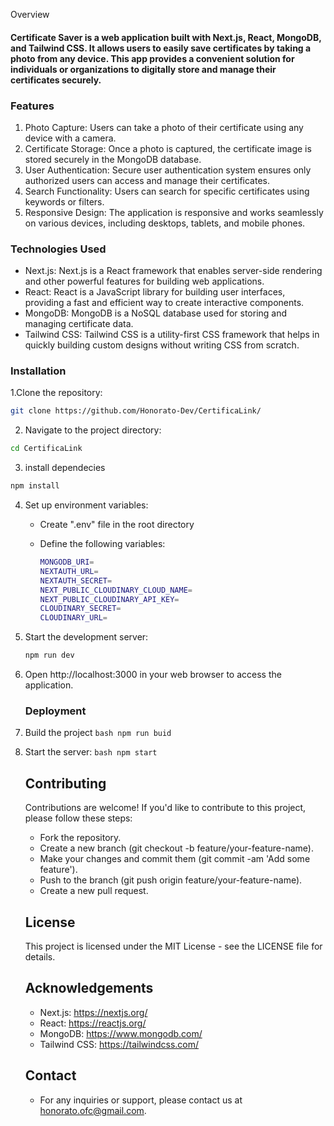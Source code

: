 Overview

#### Certificate Saver is a web application built with Next.js, React, MongoDB, and Tailwind CSS. It allows users to easily save certificates by taking a photo from any device. This app provides a convenient solution for individuals or organizations to digitally store and manage their certificates securely.

### Features
1. Photo Capture: Users can take a photo of their certificate using any device with a camera.
2. Certificate Storage: Once a photo is captured, the certificate image is stored securely in the MongoDB database.
3. User Authentication: Secure user authentication system ensures only authorized users can access and manage their certificates.
4. Search Functionality: Users can search for specific certificates using keywords or filters.
5. Responsive Design: The application is responsive and works seamlessly on various devices, including desktops, tablets, and mobile phones.
    

### Technologies Used

   - Next.js: Next.js is a React framework that enables server-side rendering and other powerful features for building web applications.
   - React: React is a JavaScript library for building user interfaces, providing a fast and efficient way to create interactive components.
   - MongoDB: MongoDB is a NoSQL database used for storing and managing certificate data.
   - Tailwind CSS: Tailwind CSS is a utility-first CSS framework that helps in quickly building custom designs without writing CSS from scratch.
### Installation

1.Clone the repository:
```bash
git clone https://github.com/Honorato-Dev/CertificaLink/
```
2. Navigate to the project directory:
```bash
cd CertificaLink
```
3. install dependecies
```bash
npm install
```

4. Set up environment variables:
   - Create ".env" file in the root directory
   - Define the following variables:

      ```bash
      MONGODB_URI=
      NEXTAUTH_URL=
      NEXTAUTH_SECRET=
      NEXT_PUBLIC_CLOUDINARY_CLOUD_NAME=
      NEXT_PUBLIC_CLOUDINARY_API_KEY=
      CLOUDINARY_SECRET=
      CLOUDINARY_URL=
      ```
 5. Start the development server:
    ```bash
    npm run dev
    ```
 6. Open http://localhost:3000 in your web browser to access the application.
   
    ### Deployment
1. Build the project
       ```bash
        npm run buid
       ```
2. Start the server:
       ```bash
       npm start
       ```

   ## Contributing
  
   Contributions are welcome! If you'd like to contribute to this project, please follow these steps:

    - Fork the repository.
    - Create a new branch (git checkout -b feature/your-feature-name).
    - Make your changes and commit them (git commit -am 'Add some feature').
    - Push to the branch (git push origin feature/your-feature-name).
    - Create a new pull request.

    ## License
     This project is licensed under the MIT License - see the LICENSE file for details.

    ## Acknowledgements
    -  Next.js: https://nextjs.org/
    -  React: https://reactjs.org/
    -  MongoDB: https://www.mongodb.com/
    - Tailwind CSS: https://tailwindcss.com/
  
     ## Contact
      - For any inquiries or support, please contact us at honorato.ofc@gmail.com.
